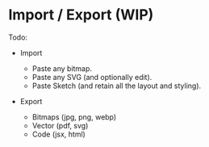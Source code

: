 # Import / Export \(WIP\)

Todo:

* Import
  * Paste any bitmap.
  * Paste any SVG \(and optionally edit\).
  * Paste Sketch \(and retain all the layout and styling\).
* Export

  * Bitmaps \(jpg, png, webp\)
  * Vector \(pdf, svg\)
  * Code \(jsx, html\)

